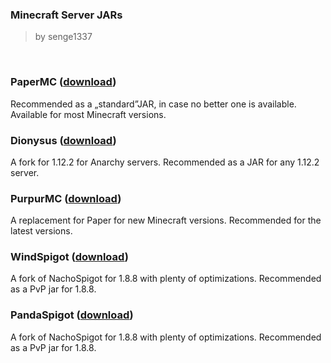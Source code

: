 ### Minecraft Server JARs
> by senge1337

<br>

### PaperMC ([download](http://papermc.io "download"))
Recommended as a  „standard”JAR, in case no better one is available.
Available for most Minecraft versions.

### Dionysus ([download](https://github.com/nopjmp/Dionysus/releases "download"))
A fork for 1.12.2 for Anarchy servers.
Recommended as a JAR for any 1.12.2 server.

### PurpurMC ([download](https://purpurmc.org "download"))
A replacement for Paper for new Minecraft versions.
Recommended for the latest versions.

### WindSpigot ([download](https://github.com/Wind-Development/WindSpigot "download"))
A fork of NachoSpigot for 1.8.8 with plenty of optimizations.
Recommended as a PvP jar for 1.8.8.


### PandaSpigot ([download](https://github.com/hpfxd/PandaSpigot "download"))
A fork of NachoSpigot for 1.8.8 with plenty of optimizations.
Recommended as a PvP jar for 1.8.8.

